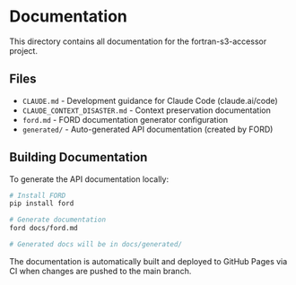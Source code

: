 # Documentation

This directory contains all documentation for the fortran-s3-accessor project.

## Files

- `CLAUDE.md` - Development guidance for Claude Code (claude.ai/code)
- `CLAUDE_CONTEXT_DISASTER.md` - Context preservation documentation
- `ford.md` - FORD documentation generator configuration
- `generated/` - Auto-generated API documentation (created by FORD)

## Building Documentation

To generate the API documentation locally:

```bash
# Install FORD
pip install ford

# Generate documentation
ford docs/ford.md

# Generated docs will be in docs/generated/
```

The documentation is automatically built and deployed to GitHub Pages via CI when changes are pushed to the main branch.